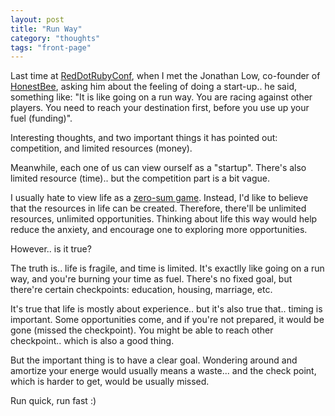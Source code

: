 ```yaml
---
layout: post
title: "Run Way"
category: "thoughts"
tags: "front-page"
---
```


Last time at [RedDotRubyConf](http://www.reddotrubyconf.com/), when I met the
Jonathan Low, co-founder of [HonestBee](http://honestbee.com/), asking him about
the feeling of doing a start-up.. he said, something like: "It is like going on
a run way. You are racing against other players. You need to reach your 
destination first, before you use up your fuel (funding)".

Interesting thoughts, and two important things it has pointed out: competition,
and limited resources (money).


Meanwhile, each one of us can view ourself as a "startup". There's also limited
resource (time).. but the competition part is a bit vague.

I usually hate to view life as a [zero-sum
game](https://en.wikipedia.org/wiki/Zero-sum_game). Instead, I'd like to believe
that the resources in life can be created. Therefore, there'll be unlimited
resources, unlimited opportunities. Thinking about life this way would help
reduce the anxiety, and encourage one to exploring more opportunities.

However.. is it true?

The truth is.. life is fragile, and time is limited. It's exactlly like going on
a run way, and you're burning your time as fuel. There's no fixed goal, but
there're certain checkpoints: education, housing, marriage, etc. 

It's true that life is mostly about experience.. but it's also true that..
timing is important. Some opportunities come, and if you're not prepared, it
would be gone (missed the checkpoint). You might be able to reach other
checkpoint.. which is also a good thing.

But the important thing is to have a clear goal. Wondering around and amortize
your energe would usually means a waste... and the check point, which is harder
to get, would be usually missed.

Run quick, run fast :)
